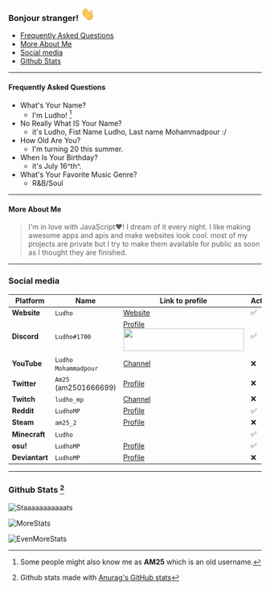 <!--
Ah hello and welcome to my profile :)
You can do the same for your github profile by creating a repository with the name of your account.
-->
### Bonjour stranger! <img src="assets/Hand.gif" height="28px">

  - [Frequently Asked Questions](#frequently-asked-questions)
  - [More About Me](#more-about-me)
- [Social media](#social-media)
- [Github Stats](#github-stats)

---

#### Frequently Asked Questions

- What's Your Name?
  - I'm Ludho! [^1]
- No Really What IS Your Name?
  - it's Ludho, Fist Name Ludho, Last name Mohammadpour :/
- How Old Are You?
   - I'm turning 20 this summer.
- When Is Your Birthday?
  - it's July 16^th^.
- What's Your Favorite Music Genre?
  - R&B/Soul

---

#### More About Me

> I'm in love with JavaScript♥! I dream of it every night. I like making awesome apps and apis and make websites look cool. most of my projects are private but I try to make them available for public as soon as I thought they are finished.

---

### Social media

Platform|Name|Link to profile|Active  
---|---|---|---  
**Website**|`Ludho`|[Website](https://ludho.xyz)|✅
**Discord**|`Ludho#1700`|[Profile](https://discord.com/users/538014645068234753)<img src="https://discord.c99.nl/widget/theme-1/538014645068234753.png" height="45px" width="240px">|✅
**YouTube**|`Ludho Mohammadpour`|[Channel](https://www.youtube.com/channel/UCuXZxz4Ej7IQnuU86RfpWOg)|❌
**Twitter**|`Am25` (am2501666699)|[Profile](https://twitter.com/am2501666699)|❌
**Twitch**|`ludho_mp`|[Channel](https://www.twitch.tv/ludho_mp)|❌
**Reddit**|`LudhoMP`|[Profile](https://www.reddit.com/user/LudhoMP)|✅
**Steam**|`am25_2`|[Profile](https://steamcommunity.com/id/Am25_2/)|❌
**Minecraft**|`Ludho`||✅
**osu!**|`LudhoMP`|[Profile](https://osu.ppy.sh/users/15257509)|✅
**Deviantart**|`LudhoMP`|[Profile](https://www.deviantart.com/ludhomp)|❌

---

### Github Stats [^2]

![Staaaaaaaaaaats](https://github-readme-stats.vercel.app/api?username=Luhdo&theme=gruvbox_duo&show_icons=true&include_all_commits=true&count_private=true&theme=react&hide_border=true&bg_color=323540&title_color=5294E2&icon_color=5294E2&text_color=ffffff&count_private=true)  

![MoreStats](https://github-readme-streak-stats.herokuapp.com/?user=Luhdo&theme=gruvbox_duo&background=323540&hide_border=true&ring=5294E2&currStreakLabel=5294E2&sideNums=FFFFFF&currStreakNum=FFFFFF&sideLabels=5294E2&text_color=ffffff&count_private=true)

![EvenMoreStats](https://activity-graph.herokuapp.com/graph?username=Luhdo&custom_title=Luhdo's%20Contribution%20Graph&bg_color=323540&color=5294E2&line=FFFFFF&point=5294E2&hide_border=F84C4C&count_private=true)
  

[^1]: Some people might also know me as **AM25** which is an old username.
[^2]: Github stats made with [Anurag's GitHub stats](https://github.com/anuraghazra/github-readme-stats)
